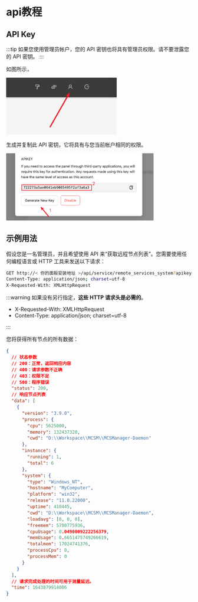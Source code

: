 # api教程
## API Key

:::tip
如果您使用管理员帐户，您的 API 密钥也将具有管理员权限。请不要泄露您的 API 密钥。
:::

如图所示，

<img src="../../images/zh_cn/to_user_info.png" style="width:300px" />

生成并复制此 API 密钥，它将具有与您当前帐户相同的权限。

<img src="../../images/zh_cn/getkey.png" style="width:400px" />

## 示例用法

假设您是一名管理员，并且希望使用 API 来“获取远程节点列表”。您需要使用任何编程语言或 HTTP 工具来发送以下请求：

```bash
GET http://< 你的面板安装地址 >/api/service/remote_services_system?apikey=< 你的 Api Key >
Content-Type: application/json; charset=utf-8
X-Requested-With: XMLHttpRequest
```

:::warning
如果没有另行指定，**这些 HTTP 请求头是必需的**。

- X-Requested-With: XMLHttpRequest
- Content-Type: application/json; charset=utf-8

:::

您将获得所有节点的所有数据：

```json
{
  // 状态参数
  // 200：正常，返回相应内容
  // 400：请求参数不正确
  // 403：权限不足
  // 500：程序错误
  "status": 200,
  // 响应节点列表
  "data": [
    {
      "version": "3.9.0",
      "process": {
        "cpu": 5625000,
        "memory": 132437320,
        "cwd": "D:\\Workspace\\MCSM\\MCSManager-Daemon"
      },
      "instance": {
        "running": 1,
        "total": 6
      },
      "system": {
        "type": "Windows_NT",
        "hostname": "MyComputer",
        "platform": "win32",
        "release": "11.0.22000",
        "uptime": 410445,
        "cwd": "D:\\Workspace\\MCSM\\MCSManager-Daemon",
        "loadavg": [0, 0, 0],
        "freemem": 5700775936,
        "cpuUsage": 0.0490009222256379,
        "memUsage": 0.6651475749266619,
        "totalmem": 17024741376,
        "processCpu": 0,
        "processMem": 0
      }
    }
  ],
  // 请求完成处理的时间可用于测量延迟。
  "time": 1643879914006
}
```
